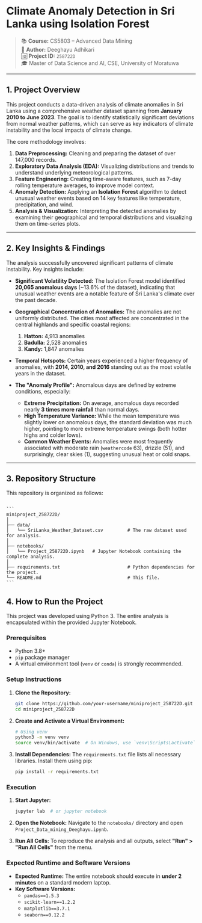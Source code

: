 # Climate Anomaly Detection in Sri Lanka using Isolation Forest

> 📚 **Course:** CS5803 – Advanced Data Mining  
> 👤 **Author:** Deeghayu Adhikari  
> 🆔 **Project ID:** `258722D`  
> 🎓 Master of Data Science and AI, CSE, University of Moratuwa

---

## 1. Project Overview

This project conducts a data-driven analysis of climate anomalies in Sri Lanka using a comprehensive weather dataset spanning from **January 2010 to June 2023**. The goal is to identify statistically significant deviations from normal weather patterns, which can serve as key indicators of climate instability and the local impacts of climate change.

The core methodology involves:
1.  **Data Preprocessing:** Cleaning and preparing the dataset of over 147,000 records.
2.  **Exploratory Data Analysis (EDA):** Visualizing distributions and trends to understand underlying meteorological patterns.
3.  **Feature Engineering:** Creating time-aware features, such as 7-day rolling temperature averages, to improve model context.
4.  **Anomaly Detection:** Applying an **Isolation Forest** algorithm to detect unusual weather events based on 14 key features like temperature, precipitation, and wind.
5.  **Analysis & Visualization:** Interpreting the detected anomalies by examining their geographical and temporal distributions and visualizing them on time-series plots.

---

## 2. Key Insights & Findings

The analysis successfully uncovered significant patterns of climate instability. Key insights include:

*   **Significant Volatility Detected:** The Isolation Forest model identified **20,065 anomalous days** (~13.6% of the dataset), indicating that unusual weather events are a notable feature of Sri Lanka's climate over the past decade.

*   **Geographical Concentration of Anomalies:** The anomalies are not uniformly distributed. The cities most affected are concentrated in the central highlands and specific coastal regions:
    1.  **Hatton:** 4,913 anomalies
    2.  **Badulla:** 2,528 anomalies
    3.  **Kandy:** 1,847 anomalies

*   **Temporal Hotspots:** Certain years experienced a higher frequency of anomalies, with **2014, 2010, and 2016** standing out as the most volatile years in the dataset.

*   **The "Anomaly Profile":** Anomalous days are defined by extreme conditions, especially:
    *   **Extreme Precipitation:** On average, anomalous days recorded nearly **3 times more rainfall** than normal days.
    *   **High Temperature Variance:** While the mean temperature was slightly lower on anomalous days, the standard deviation was much higher, pointing to more extreme temperature swings (both hotter highs and colder lows).
    *   **Common Weather Events:** Anomalies were most frequently associated with moderate rain (`weathercode` 63), drizzle (51), and surprisingly, clear skies (1), suggesting unusual heat or cold snaps.

---

## 3. Repository Structure

This repository is organized as follows:

<pre><code>
```
miniproject_258722D/
│
├── data/
│   └── SriLanka_Weather_Dataset.csv         # The raw dataset used for analysis.
│
├── notebooks/
│   └── Project_258722D.ipynb   # Jupyter Notebook containing the complete analysis.
│
├── requirements.txt                         # Python dependencies for the project.
└── README.md                                # This file.
```
</code></pre>


## 4. How to Run the Project

This project was developed using Python 3. The entire analysis is encapsulated within the provided Jupyter Notebook.

### Prerequisites

-   Python 3.8+
-   `pip` package manager
-   A virtual environment tool (`venv` or `conda`) is strongly recommended.

### Setup Instructions

1.  **Clone the Repository:**
    ```sh
    git clone https://github.com/your-username/miniproject_258722D.git
    cd miniproject_258722D
    ```

2.  **Create and Activate a Virtual Environment:**
    ```sh
    # Using venv
    python3 -m venv venv
    source venv/bin/activate  # On Windows, use `venv\Scripts\activate`
    ```

3.  **Install Dependencies:**
    The `requirements.txt` file lists all necessary libraries. Install them using pip:
    ```sh
    pip install -r requirements.txt
    ```

### Execution

1.  **Start Jupyter:**
    ```sh
    jupyter lab  # or jupyter notebook
    ```

2.  **Open the Notebook:**
    Navigate to the `notebooks/` directory and open `Project_Data_mining_Deeghayu.ipynb`.

3.  **Run All Cells:**
    To reproduce the analysis and all outputs, select **"Run" > "Run All Cells"** from the menu.

### Expected Runtime and Software Versions

-   **Expected Runtime:** The entire notebook should execute in **under 2 minutes** on a standard modern laptop.
-   **Key Software Versions:**
    -   `pandas==1.5.3`
    -   `scikit-learn==1.2.2`
    -   `matplotlib==3.7.1`
    -   `seaborn==0.12.2`

